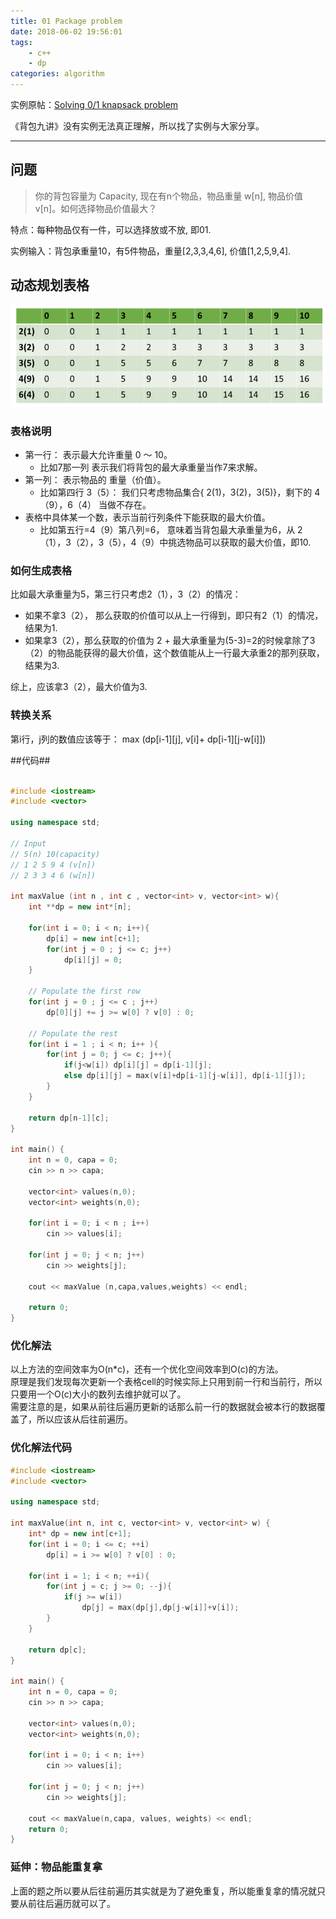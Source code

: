 ```yaml
---
title: 01 Package problem
date: 2018-06-02 19:56:01
tags: 
    - c++
    - dp
categories: algorithm
---
```


实例原帖：[Solving 0/1 knapsack problem][2]


《背包九讲》没有实例无法真正理解，所以找了实例与大家分享。


---
## 问题 ##

> 你的背包容量为 Capacity, 现在有n个物品，物品重量 w[n], 物品价值 v[n]。如何选择物品价值最大？


特点：每种物品仅有一件，可以选择放或不放, 即01.

实例输入：背包承重量10，有5件物品，重量[2,3,3,4,6], 价值[1,2,5,9,4].

## 动态规划表格 ##
![01_package][3]

### 表格说明 ###

 - 第一行： 表示最大允许重量 0 ～ 10。
    - 比如7那一列 表示我们将背包的最大承重量当作7来求解。
 - 第一列： 表示物品的 重量（价值）。
    - 比如第四行 3（5）： 我们只考虑物品集合{ 2(1)，3(2)，3(5)}，剩下的 4（9），6（4） 当做不存在。
 - 表格中具体某一个数，表示当前行列条件下能获取的最大价值。
    - 比如第五行=4（9）第八列=6， 意味着当背包最大承重量为6，从 2（1），3（2），3（5），4（9）中挑选物品可以获取的最大价值，即10.

### 如何生成表格 ###
比如最大承重量为5，第三行只考虑2（1），3（2）的情况：
   - 如果不拿3（2）， 那么获取的价值可以从上一行得到，即只有2（1）的情况，结果为1.
   - 如果拿3（2），那么获取的价值为 2 + 最大承重量为(5-3)=2的时候拿除了3（2）的物品能获得的最大价值，这个数值能从上一行最大承重2的那列获取，结果为3.

综上，应该拿3（2），最大价值为3.

### 转换关系 ###
第i行，j列的数值应该等于： max (dp\[i-1][j], v[i]+ dp\[i-1][j-w[i]])

##代码##

```cpp

#include <iostream>
#include <vector>

using namespace std;

// Input
// 5(n) 10(capacity)
// 1 2 5 9 4 (v[n])
// 2 3 3 4 6 (w[n])

int maxValue (int n , int c , vector<int> v, vector<int> w){
    int **dp = new int*[n];

    for(int i = 0; i < n; i++){
        dp[i] = new int[c+1];
        for(int j = 0 ; j <= c; j++)
            dp[i][j] = 0;
    }

    // Populate the first row
    for(int j = 0 ; j <= c ; j++)
        dp[0][j] += j >= w[0] ? v[0] : 0;

    // Populate the rest
    for(int i = 1 ; i < n; i++ ){
        for(int j = 0; j <= c; j++){
            if(j<w[i]) dp[i][j] = dp[i-1][j];
            else dp[i][j] = max(v[i]+dp[i-1][j-w[i]], dp[i-1][j]);
        }
    }

    return dp[n-1][c];
}

int main() {
    int n = 0, capa = 0;
    cin >> n >> capa;

    vector<int> values(n,0);
    vector<int> weights(n,0);

    for(int i = 0; i < n ; i++)
        cin >> values[i];

    for(int j = 0; j < n; j++)
        cin >> weights[j];

    cout << maxValue (n,capa,values,weights) << endl;

    return 0;
}
```

### 优化解法
以上方法的空间效率为O(n*c)，还有一个优化空间效率到O(c)的方法。<br>
原理是我们发现每次更新一个表格cell的时候实际上只用到前一行和当前行，所以只要用一个O(c)大小的数列去维护就可以了。<br>
需要注意的是，如果从前往后遍历更新的话那么前一行的数据就会被本行的数据覆盖了，所以应该从后往前遍历。<br>

### 优化解法代码
```cpp
#include <iostream>
#include <vector>

using namespace std;

int maxValue(int n, int c, vector<int> v, vector<int> w) {
    int* dp = new int[c+1];
    for(int i = 0; i <= c; ++i)
        dp[i] = i >= w[0] ? v[0] : 0;

    for(int i = 1; i < n; ++i){
        for(int j = c; j >= 0; --j){
            if(j >= w[i])
                dp[j] = max(dp[j],dp[j-w[i]]+v[i]);
        }
    }

    return dp[c];
}

int main() {
    int n = 0, capa = 0;
    cin >> n >> capa;

    vector<int> values(n,0);
    vector<int> weights(n,0);

    for(int i = 0; i < n; i++)
        cin >> values[i];

    for(int j = 0; j < n; j++)
        cin >> weights[j];

    cout << maxValue(n,capa, values, weights) << endl;
    return 0;
}
```

### 延伸：物品能重复拿
上面的题之所以要从后往前遍历其实就是为了避免重复，所以能重复拿的情况就只要从前往后遍历就可以了。

  [2]: http://techieme.in/solving-01-knapsack-problem-using-dynamic-programming/
  [3]: ../images/01_package.png